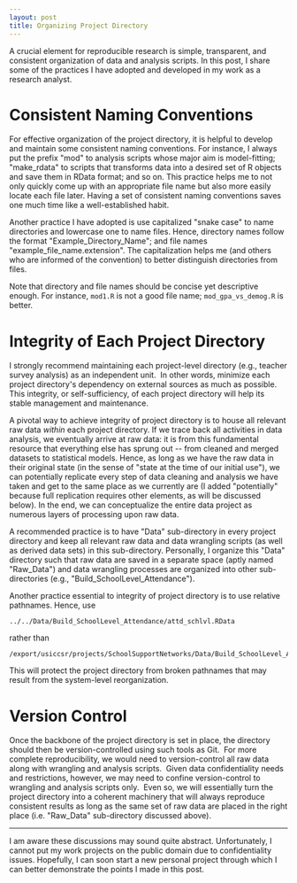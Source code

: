 ```yaml
---
layout: post
title: Organizing Project Directory
---
```


A crucial element for reproducible research is simple, transparent, and consistent organization of data and analysis scripts.  In this post, I share some of the practices I have adopted and developed in my work as a research analyst.


# Consistent Naming Conventions

For effective organization of the project directory, it is helpful to develop and maintain some consistent naming conventions.  For instance, I always put the prefix "mod" to analysis scripts whose major aim is model-fitting; "make_rdata" to scripts that transforms data into a desired set of R objects and save them in RData format; and so on.  This practice helps me to not only quickly come up with an appropriate file name but also more easily locate each file later.  Having a set of consistent naming conventions saves one much time like a well-established habit.

Another practice I have adopted is use capitalized "snake case" to name directories and lowercase one to name files.  Hence, directory names follow the format "Example_Directory_Name"; and file names "example_file_name.extension".  The capitalization helps me (and others who are informed of the convention) to better distinguish directories from files.

Note that directory and file names should be concise yet descriptive enough.  For instance, `mod1.R` is not a good file name; `mod_gpa_vs_demog.R` is better.


# Integrity of Each Project Directory

I strongly recommend maintaining each project-level directory (e.g., teacher survey analysis) as an independent unit.  In other words, minimize each project directory's dependency on external sources as much as possible.  This integrity, or self-sufficiency, of each project directory will help its stable management and maintenance.

A pivotal way to achieve integrity of project directory is to house all relevant raw data *within* each project directory.  If we trace back all activities in data analysis, we eventually arrive at raw data: it is from this fundamental resource that everything else has sprung out -- from cleaned and merged datasets to statistical models.  Hence, as long as we have the raw data in their original state (in the sense of "state at the time of our initial use"), we can potentially replicate every step of data cleaning and analysis we have taken and get to the same place as we currently are (I added "potentially" because full replication requires other elements, as will be discussed below).  In the end, we can conceptualize the entire data project as numerous layers of processing upon raw data.

A recommended practice is to have "Data" sub-directory in every project directory and keep all relevant raw data and data wrangling scripts (as well as derived data sets) in this sub-directory.  Personally, I organize this "Data" directory such that raw data are saved in a separate space (aptly named "Raw_Data") and data wrangling processes are organized into other sub-directories (e.g., "Build_SchoolLevel_Attendance").

Another practice essential to integrity of project directory is to use relative pathnames.  Hence, use
```
../../Data/Build_SchoolLevel_Attendance/attd_schlvl.RData
```
rather than
```
/export/usiccsr/projects/SchoolSupportNetworks/Data/Build_SchoolLevel_Attendance/attd_schlvl.RData
```
This will protect the project directory from broken pathnames that may result from the system-level reorganization.


# Version Control

Once the backbone of the project directory is set in place, the directory should then be version-controlled using such tools as Git.  For more complete reproducibility, we would need to version-control all raw data along with wrangling and analysis scripts.  Given data confidentiality needs and restrictions, however, we may need to confine version-control to wrangling and analysis scripts only.  Even so, we will essentially turn the project directory into a coherent machinery that will always reproduce consistent results as long as the same set of raw data are placed in the right place (i.e. "Raw_Data" sub-directory discussed above).


---


I am aware these discussions may sound quite abstract.  Unfortunately, I cannot put my work projects on the public domain due to confidentiality issues.  Hopefully, I can soon start a new personal project through which I can better demonstrate the points I made in this post.
